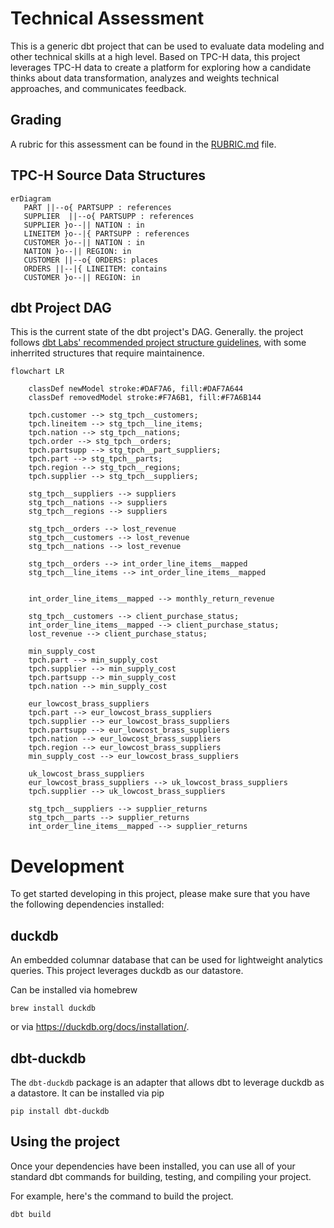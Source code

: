 # Technical Assessment


This is a generic dbt project that can be used to evaluate data modeling
and other technical skills at a high level. Based on TPC-H data, this project
leverages TPC-H data to create a platform for exploring how a candidate thinks
about data transformation, analyzes and weights technical approaches, and
communicates feedback.

## Grading

A rubric for this assessment can be found in the [RUBRIC.md](RUBRIC.md) file.

## TPC-H Source Data Structures

```mermaid
erDiagram
   PART ||--o{ PARTSUPP : references
   SUPPLIER  ||--o{ PARTSUPP : references
   SUPPLIER }o--|| NATION : in
   LINEITEM }o--|{ PARTSUPP : references
   CUSTOMER }o--|| NATION : in
   NATION }o--|| REGION: in
   CUSTOMER ||--o{ ORDERS: places
   ORDERS ||--|{ LINEITEM: contains
   CUSTOMER }o--|| REGION: in
```

## dbt Project DAG

This is the current state of the dbt project's DAG. Generally. the project follows
[dbt Labs' recommended project structure guidelines][dbt labs structure], with some inherrited
structures that require maintainence.

```mermaid
flowchart LR

    classDef newModel stroke:#DAF7A6, fill:#DAF7A644
    classDef removedModel stroke:#F7A6B1, fill:#F7A6B144

    tpch.customer --> stg_tpch__customers;
    tpch.lineitem --> stg_tpch__line_items;
    tpch.nation --> stg_tpch__nations;
    tpch.order --> stg_tpch__orders;
    tpch.partsupp --> stg_tpch__part_suppliers;
    tpch.part --> stg_tpch__parts;
    tpch.region --> stg_tpch__regions;
    tpch.supplier --> stg_tpch__suppliers;

    stg_tpch__suppliers --> suppliers
    stg_tpch__nations --> suppliers
    stg_tpch__regions --> suppliers

    stg_tpch__orders --> lost_revenue
    stg_tpch__customers --> lost_revenue
    stg_tpch__nations --> lost_revenue

    stg_tpch__orders --> int_order_line_items__mapped
    stg_tpch__line_items --> int_order_line_items__mapped


    int_order_line_items__mapped --> monthly_return_revenue

    stg_tpch__customers --> client_purchase_status;
    int_order_line_items__mapped --> client_purchase_status;
    lost_revenue --> client_purchase_status;

    min_supply_cost
    tpch.part --> min_supply_cost
    tpch.supplier --> min_supply_cost
    tpch.partsupp --> min_supply_cost
    tpch.nation --> min_supply_cost

    eur_lowcost_brass_suppliers
    tpch.part --> eur_lowcost_brass_suppliers
    tpch.supplier --> eur_lowcost_brass_suppliers
    tpch.partsupp --> eur_lowcost_brass_suppliers
    tpch.nation --> eur_lowcost_brass_suppliers
    tpch.region --> eur_lowcost_brass_suppliers
    min_supply_cost --> eur_lowcost_brass_suppliers

    uk_lowcost_brass_suppliers
    eur_lowcost_brass_suppliers --> uk_lowcost_brass_suppliers
    tpch.supplier --> uk_lowcost_brass_suppliers

    stg_tpch__suppliers --> supplier_returns
    stg_tpch__parts --> supplier_returns
    int_order_line_items__mapped --> supplier_returns

```

# Development

To get started developing in this project, please make sure that you have the
following dependencies installed:

## duckdb

An embedded columnar database that can be used for lightweight analytics queries.
This project leverages duckdb as our datastore.

Can be installed via homebrew

```console
brew install duckdb
```

or via https://duckdb.org/docs/installation/.

## dbt-duckdb

The `dbt-duckdb` package is an adapter that allows dbt to leverage duckdb as
a datastore. It can be installed via pip

```console
pip install dbt-duckdb
```


## Using the project
Once your dependencies have been installed, you can use all of your standard
dbt commands for building, testing, and compiling your project.

For example, here's the command to build the project.
```console
dbt build
```

[dbt labs structure]: https://docs.getdbt.com/guides/best-practices/how-we-structure/1-guide-overview
